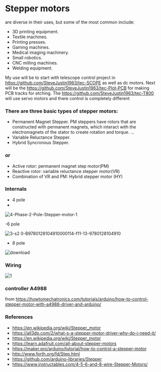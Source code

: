 # Stepper motors 
are diverse in their uses, but some of the most common include:
- 3D printing equipment.
- Textile machines.
- Printing presses.
- Gaming machines.
- Medical imaging machinery.
- Small robotics.
- CNC milling machines.
- Welding equipment.

My use will be to start with telescope control project in https://github.com/SteveJustin1963/tec-SCOPE as well as dc motors.
Next will be the https://github.com/SteveJustin1963/tec-Plot-PCB for making PCB tracks for etching.
The https://github.com/SteveJustin1963/tec-T800 will use servo motors and there control is completely different

### There are three basic types of stepper motors:

- Permanent Magnet Stepper. PM steppers have rotors that are constructed with permanent magnets, which interact with the electromagnets of the stator to create rotation and torque. ...
- Variable Reluctance Stepper.
- Hybrid Syncronous Stepper.
### or 
- Active rotor: permanent magnet step motor(PM)
- Reactive rotor: variable reluctance stepper motor(VR)
- Combination of VR and PM: Hybrid stepper motor (HY)

### Internals
- 4 pole
- 
![4-Phase-2-Pole-Stepper-motor-1](https://user-images.githubusercontent.com/58069246/169805899-64fd7d8c-22e7-4a66-b5e3-192cf447f756.png)


-6 pole

![3-s2 0-B9780128104910000114-f11-13-9780128104910](https://user-images.githubusercontent.com/58069246/169805536-7e0c8743-c56a-4ff5-a674-7aeb7645298b.jpg)

- 8 pole

![download](https://user-images.githubusercontent.com/58069246/169805646-be953efc-18c6-4e1f-9bf7-01ef2bdb0282.jpg)



### Wiring

![1](https://user-images.githubusercontent.com/58069246/169805317-22342ba9-7034-463e-9bbe-cfdbfc88d985.png)


### controller A4988
from https://howtomechatronics.com/tutorials/arduino/how-to-control-stepper-motor-with-a4988-driver-and-arduino/ 

 

### References
- https://en.wikipedia.org/wiki/Stepper_motor
- https://all3dp.com/2/what-s-a-stepper-motor-driver-why-do-i-need-it/
- https://en.wikipedia.org/wiki/Stepper_motor
- https://learn.adafruit.com/all-about-stepper-motors
- https://maker.pro/arduino/tutorial/how-to-control-a-stepper-motor
- http://www.forth.org/fd/Step.html
- https://github.com/arduino-libraries/Stepper
- https://www.instructables.com/4-5-6-and-8-wire-Stepper-Motors/

